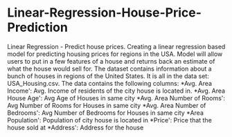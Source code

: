 # Linear-Regression-House-Price-Prediction
Linear Regression - Predict house prices.  Creating a linear regression based model for  predicting housing prices for regions in the USA.  Model will allow users to put in a few features of a house and returns back an estimate of what the house would sell for.
The dataset contains information about a bunch of houses in regions of the United States. It is all in the data set: USA_Housing.csv.
The data contains the following columns:
 *Avg. Area Income': Avg. Income of residents of the city house is located in.
 *Avg. Area House Age': Avg Age of Houses in same city
 *Avg. Area Number of Rooms': Avg Number of Rooms for Houses in same city
 *Avg. Area Number of Bedrooms': Avg Number of Bedrooms for Houses in same city
 *Area Population': Population of city house is located in
 *Price': Price that the house sold at
 *Address': Address for the house
